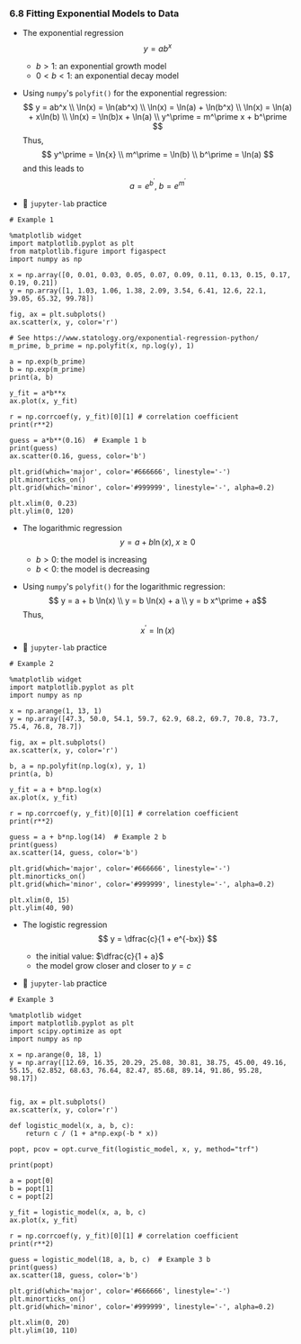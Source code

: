 ### 6.8 Fitting Exponential Models to Data

- The exponential regression
$$ y = ab^x $$
    - $b > 1$: an exponential growth model
    - $0 < b < 1$: an exponential decay model 

- Using `numpy`'s `polyfit()` for the exponential regression:
$$ y = ab^x \\
 \ln(x) = \ln(ab^x) \\
 \ln(x) = \ln(a) + \ln(b^x) \\
 \ln(x) = \ln(a) + x\ln(b) \\
 \ln(x) = \ln(b)x + \ln(a) \\
 y^\prime = m^\prime x + b^\prime
$$
Thus,
$$ y^\prime = \ln{x} \\
m^\prime = \ln(b) \\
b^\prime = \ln(a)
$$
and this leads to
$$ a = e^{b^\prime}, \; b = e^{m^\prime} $$


- 🎯 `jupyter-lab` practice

```
# Example 1

%matplotlib widget
import matplotlib.pyplot as plt
from matplotlib.figure import figaspect
import numpy as np

x = np.array([0, 0.01, 0.03, 0.05, 0.07, 0.09, 0.11, 0.13, 0.15, 0.17, 0.19, 0.21])
y = np.array([1, 1.03, 1.06, 1.38, 2.09, 3.54, 6.41, 12.6, 22.1, 39.05, 65.32, 99.78])

fig, ax = plt.subplots()
ax.scatter(x, y, color='r')

# See https://www.statology.org/exponential-regression-python/
m_prime, b_prime = np.polyfit(x, np.log(y), 1)

a = np.exp(b_prime)
b = np.exp(m_prime)
print(a, b)

y_fit = a*b**x
ax.plot(x, y_fit)

r = np.corrcoef(y, y_fit)[0][1] # correlation coefficient
print(r**2)

guess = a*b**(0.16)  # Example 1 b
print(guess)
ax.scatter(0.16, guess, color='b')

plt.grid(which='major', color='#666666', linestyle='-')
plt.minorticks_on()
plt.grid(which='minor', color='#999999', linestyle='-', alpha=0.2)

plt.xlim(0, 0.23)
plt.ylim(0, 120)
```


- The logarithmic regression
$$ y = a + b\ln(x),\; x \geq 0 $$
    - $b > 0$: the model is increasing
    - $b < 0$: the model is decreasing

- Using `numpy`'s `polyfit()` for the logarithmic regression:
$$ y = a + b \ln(x) \\ 
y = b \ln(x) + a \\
y = b x^\prime + a$$
Thus,
$$x^\prime = \ln(x) $$



- 🎯 `jupyter-lab` practice

```
# Example 2

%matplotlib widget
import matplotlib.pyplot as plt
import numpy as np

x = np.arange(1, 13, 1)
y = np.array([47.3, 50.0, 54.1, 59.7, 62.9, 68.2, 69.7, 70.8, 73.7, 75.4, 76.8, 78.7])

fig, ax = plt.subplots()
ax.scatter(x, y, color='r')

b, a = np.polyfit(np.log(x), y, 1)
print(a, b)

y_fit = a + b*np.log(x)
ax.plot(x, y_fit)

r = np.corrcoef(y, y_fit)[0][1] # correlation coefficient
print(r**2)

guess = a + b*np.log(14)  # Example 2 b
print(guess)
ax.scatter(14, guess, color='b')

plt.grid(which='major', color='#666666', linestyle='-')
plt.minorticks_on()
plt.grid(which='minor', color='#999999', linestyle='-', alpha=0.2)

plt.xlim(0, 15)
plt.ylim(40, 90)
```


- The logistic regression
$$ y = \dfrac{c}{1 + e^{-bx}} $$
    - the initial value: $\dfrac{c}{1 + a}$
    - the model grow closer and closer to $y = c$


- 🎯 `jupyter-lab` practice

```
# Example 3

%matplotlib widget
import matplotlib.pyplot as plt
import scipy.optimize as opt
import numpy as np

x = np.arange(0, 18, 1)
y = np.array([12.69, 16.35, 20.29, 25.08, 30.81, 38.75, 45.00, 49.16, 55.15, 62.852, 68.63, 76.64, 82.47, 85.68, 89.14, 91.86, 95.28, 98.17])


fig, ax = plt.subplots()
ax.scatter(x, y, color='r')

def logistic_model(x, a, b, c):
    return c / (1 + a*np.exp(-b * x))

popt, pcov = opt.curve_fit(logistic_model, x, y, method="trf")

print(popt)

a = popt[0]
b = popt[1]
c = popt[2]

y_fit = logistic_model(x, a, b, c)
ax.plot(x, y_fit)

r = np.corrcoef(y, y_fit)[0][1] # correlation coefficient
print(r**2)

guess = logistic_model(18, a, b, c)  # Example 3 b
print(guess)
ax.scatter(18, guess, color='b')

plt.grid(which='major', color='#666666', linestyle='-')
plt.minorticks_on()
plt.grid(which='minor', color='#999999', linestyle='-', alpha=0.2)

plt.xlim(0, 20)
plt.ylim(10, 110)
```
